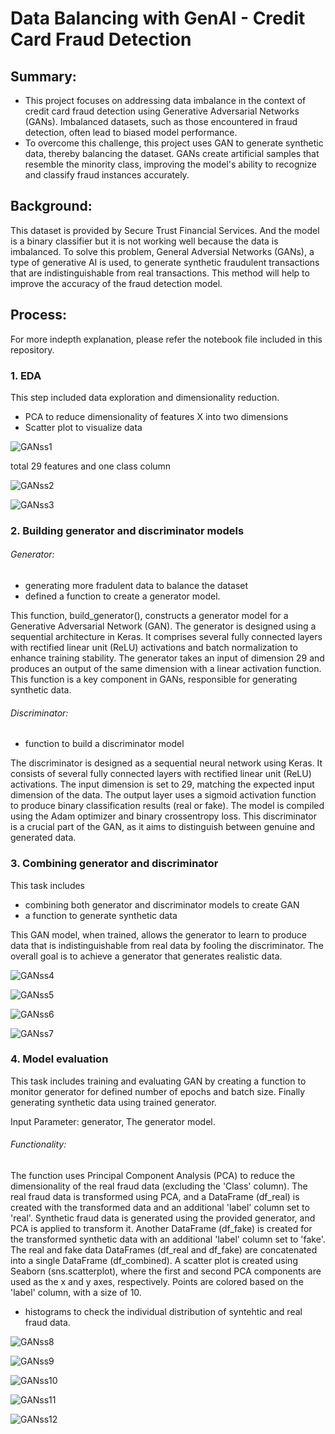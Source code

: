 # Data Balancing with GenAI - Credit Card Fraud Detection

## Summary: 
- This project focuses on addressing data imbalance in the context of credit card fraud detection using Generative Adversarial Networks (GANs). Imbalanced datasets, such as those encountered in fraud detection, often lead to biased model performance.
- To overcome this challenge, this project uses GAN to generate synthetic data, thereby balancing the dataset. GANs create artificial samples that resemble the minority class, improving the model's ability to recognize and classify fraud instances accurately.

## Background:
This dataset is provided by Secure Trust Financial Services. And the model is a binary classifier but it is not working well because the data is imbalanced. To solve this problem, General Adversial Networks (GANs), a type of generative AI is used, to generate synthetic fraudulent transactions that are indistinguishable from real transactions. This method will help to improve the accuracy of the fraud detection model.

## Process:

For more indepth explanation, please refer the notebook file included in this repository.

### 1. EDA

This step included data exploration and dimensionality reduction.
- PCA to reduce dimensionality of features X into two dimensions
- Scatter plot to visualize data

![GANss1](https://github.com/pushpakGD/GenAI_creditCard_fraudDetection/blob/main/images/GANss1.png)

total 29 features and one class column

![GANss2](https://github.com/pushpakGD/GenAI_creditCard_fraudDetection/blob/main/images/GANss2.png)

![GANss3](https://github.com/pushpakGD/GenAI_creditCard_fraudDetection/blob/main/images/GANss3.png)

### 2. Building generator and discriminator models

###### Generator: 
- generating more fradulent data to balance the dataset
- defined a function to create a generator model.

This function, build_generator(), constructs a generator model for a Generative Adversarial Network (GAN). The generator is designed using a sequential architecture in Keras. It comprises several fully connected layers with rectified linear unit (ReLU) activations and batch normalization to enhance training stability. The generator takes an input of dimension 29 and produces an output of the same dimension with a linear activation function. This function is a key component in GANs, responsible for generating synthetic data.

###### Discriminator:
- function to build a discriminator model

The discriminator is designed as a sequential neural network using Keras. It consists of several fully connected layers with rectified linear unit (ReLU) activations. The input dimension is set to 29, matching the expected input dimension of the data. The output layer uses a sigmoid activation function to produce binary classification results (real or fake). The model is compiled using the Adam optimizer and binary crossentropy loss. This discriminator is a crucial part of the GAN, as it aims to distinguish between genuine and generated data.

### 3. Combining generator and discriminator

This task includes
- combining both generator and discriminator models to create GAN
- a function to generate synthetic data

This GAN model, when trained, allows the generator to learn to produce data that is indistinguishable from real data by fooling the discriminator. The overall goal is to achieve a generator that generates realistic data.

![GANss4](https://github.com/pushpakGD/GenAI_creditCard_fraudDetection/blob/main/images/GANss4.png)

![GANss5](https://github.com/pushpakGD/GenAI_creditCard_fraudDetection/blob/main/images/GANss5.png)

![GANss6](https://github.com/pushpakGD/GenAI_creditCard_fraudDetection/blob/main/images/GANss6.png)

![GANss7](https://github.com/pushpakGD/GenAI_creditCard_fraudDetection/blob/main/images/GANss7.png)

### 4. Model evaluation

This task includes training and evaluating GAN by creating a function to monitor generator for defined number of epochs and batch size.
Finally generating synthetic data using trained generator.

Input Parameter: generator, The generator model.
###### Functionality:
The function uses Principal Component Analysis (PCA) to reduce the dimensionality of the real fraud data (excluding the 'Class' column).
The real fraud data is transformed using PCA, and a DataFrame (df_real) is created with the transformed data and an additional 'label' column set to 'real'.
Synthetic fraud data is generated using the provided generator, and PCA is applied to transform it.
Another DataFrame (df_fake) is created for the transformed synthetic data with an additional 'label' column set to 'fake'.
The real and fake data DataFrames (df_real and df_fake) are concatenated into a single DataFrame (df_combined).
A scatter plot is created using Seaborn (sns.scatterplot), where the first and second PCA components are used as the x and y axes, respectively. Points are colored based on the 'label' column, with a size of 10.

- histograms to check the individual distribution of syntehtic and real fraud data.

![GANss8](https://github.com/pushpakGD/GenAI_creditCard_fraudDetection/blob/main/images/GANss8.png)

![GANss9](https://github.com/pushpakGD/GenAI_creditCard_fraudDetection/blob/main/images/GANss9.png)

![GANss10](https://github.com/pushpakGD/GenAI_creditCard_fraudDetection/blob/main/images/GANss10.png)

![GANss11](https://github.com/pushpakGD/GenAI_creditCard_fraudDetection/blob/main/images/GANss11.png)

![GANss12](https://github.com/pushpakGD/GenAI_creditCard_fraudDetection/blob/main/images/GANss12.png)
